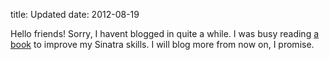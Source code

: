 title: Updated
date: 2012-08-19

Hello friends! Sorry, I havent blogged in quite a while. I was busy
reading [a book](http://oreilly.com/catalog/0636920019664/) to improve
my Sinatra skills. I will blog more from now on, I promise.
